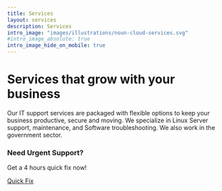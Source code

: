 ```yaml
---
title: Services
layout: services
description: Services
intro_image: "images/illustrations/noun-cloud-services.svg"
#intro_image_absolute: true
intro_image_hide_on_mobile: true
---
```


# Services that grow with your business

Our IT support services are packaged with flexible options to keep your business productive, secure and moving.
We specialize in Linux Server support, maintenance, and Software troubleshooting. We also work in the government sector.

### Need Urgent Support?
Get a 4 hours quick fix now!

<div class="row justify-content-center">
  <div class="col-auto">
    <a class="button button-primary" href="/quick-fix">Quick Fix</a>
  </div>
</div>
